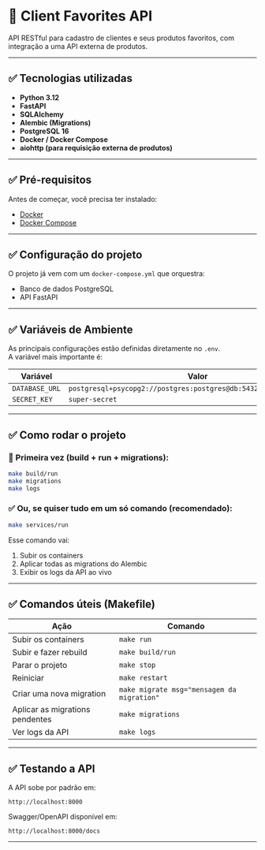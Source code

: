 
# 📌 Client Favorites API

API RESTful para cadastro de clientes e seus produtos favoritos, com integração a uma API externa de produtos.

---

## ✅ Tecnologias utilizadas

- **Python 3.12**
- **FastAPI**
- **SQLAlchemy**
- **Alembic (Migrations)**
- **PostgreSQL 16**
- **Docker / Docker Compose**
- **aiohttp (para requisição externa de produtos)**

---

## ✅ Pré-requisitos

Antes de começar, você precisa ter instalado:

- [Docker](https://www.docker.com/)
- [Docker Compose](https://docs.docker.com/compose/)

---

## ✅ Configuração do projeto

O projeto já vem com um `docker-compose.yml` que orquestra:

- Banco de dados PostgreSQL
- API FastAPI

---

## ✅ Variáveis de Ambiente

As principais configurações estão definidas diretamente no `.env`.  
A variável mais importante é:

| Variável | Valor |
|---|---|
| `DATABASE_URL` | `postgresql+psycopg2://postgres:postgres@db:5432/client_favorites` |
| `SECRET_KEY` | `super-secret` |

---

## ✅ Como rodar o projeto

### 🚀 Primeira vez (build + run + migrations):

```bash
make build/run
make migrations
make logs
```

### ✅ Ou, se quiser tudo em um só comando (recomendado):

```bash
make services/run
```

Esse comando vai:

1. Subir os containers
2. Aplicar todas as migrations do Alembic
3. Exibir os logs da API ao vivo

---

## ✅ Comandos úteis (Makefile)

| Ação | Comando |
|---|---|
| Subir os containers | `make run` |
| Subir e fazer rebuild | `make build/run` |
| Parar o projeto | `make stop` |
| Reiniciar | `make restart` |
| Criar uma nova migration | `make migrate msg="mensagem da migration"` |
| Aplicar as migrations pendentes | `make migrations` |
| Ver logs da API | `make logs` |

---

## ✅ Testando a API

A API sobe por padrão em:

```
http://localhost:8000
```

Swagger/OpenAPI disponível em:

```
http://localhost:8000/docs
```

---